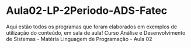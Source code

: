 # Aula02-LP-2Periodo-ADS-Fatec
Aqui estão todos os programas que foram elaborados em exemplos de utilização do conteúdo, em sala de aula!
Curso Análise e Desenvolvimento de Sistemas - Matéria Linguagem de Programação - Aula 02
